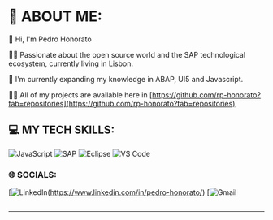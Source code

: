 # 💫 ABOUT ME:

👋 Hi, I'm Pedro Honorato


👨‍💻 Passionate about the open source world and the SAP technological ecosystem, currently living in Lisbon.


🔭 I'm currently expanding my knowledge in ABAP, UI5 and Javascript.


👨‍💻 All of my projects are available here in [https://github.com/rp-honorato?tab=repositories](https://github.com/rp-honorato?tab=repositories)


## 💻 MY TECH SKILLS:
![JavaScript](https://img.shields.io/badge/javascript-%23323330.svg?style=for-the-badge&logo=javascript&logoColor=%23F7DF1E)
![SAP](https://img.shields.io/badge/SAP-0FAAFF?style=for-the-badge&logo=sap&logoColor=white)
![Eclipse](https://img.shields.io/badge/Eclipse-2C2255?style=for-the-badge&logo=eclipse&logoColor=white)
![VS Code](https://img.shields.io/badge/VSCode-0078D4?style=for-the-badge&logo=visual%20studio%20code&logoColor=white)


### 🌐 SOCIALS:

[![LinkedIn](https://img.shields.io/badge/LinkedIn-0077B5?style=for-the-badge&logo=linkedin&logoColor=white)(https://www.linkedin.com/in/pedro-honorato/)
[![Gmail](https://img.shields.io/badge/Gmail-D14836?style=for-the-badge&logo=gmail&logoColor=white)



## 

---


